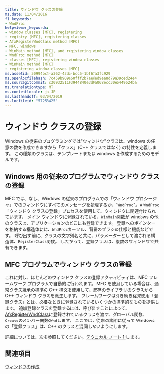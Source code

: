 ```yaml
---
title: ウィンドウ クラスの登録
ms.date: 11/04/2016
f1_keywords:
- WndProc
helpviewer_keywords:
- window classes [MFC], registering
- registry [MFC], registering classes
- AfxRegisterWndClass method [MFC]
- MFC, windows
- WinMain method [MFC], and registering window classes
- WndProc method [MFC]
- classes [MFC], registering window classes
- WinMain method [MFC]
- registering window classes [MFC]
ms.assetid: 30994bc4-a362-43da-bcc5-1bf67a3fc929
ms.openlocfilehash: 7c459b909a60fff2b7aeded9ea8d79a39ced24e4
ms.sourcegitcommit: c3093251193944840e3d0a068ecc30e6449624ba
ms.translationtype: MT
ms.contentlocale: ja-JP
ms.lasthandoff: 03/04/2019
ms.locfileid: "57258425"
---
```

# <a name="registering-window-classes"></a>ウィンドウ クラスの登録

Windows の従来のプログラミングでは"ウィンドウ"クラスは、windows の任意の数を作成できますから「クラス」(C++ クラスではなく) の特性を定義します。 この種類のクラスは、テンプレートまたは windows を作成するためのモデルです。

## <a name="window-class-registration-in-traditional-programs-for-windows"></a>Windows 用の従来のプログラムでウィンドウ クラスの登録

MFC では、なし、Windows の従来のプログラムでの「ウィンドウ プロシージャ」でのウィンドウにすべてのメッセージを処理するか、"`WndProc`"。A `WndProc` 「ウィンドウ クラスの登録」プロセスを使用して、ウィンドウに関連付けられています。 メイン ウィンドウに登録されている、`WinMain`関数が windows の他のクラスは、アプリケーションのどこにも登録できます。 登録へのポインターを格納する構造体には、`WndProc`カーソル、背景のブラシの仕様と機能などです。 呼び出す前に、クラスの文字列名と共に、パラメーターとして渡される構造体、`RegisterClass`関数。 したがって、登録クラスは、複数のウィンドウで共有できます。

## <a name="window-class-registration-in-mfc-programs"></a>MFC プログラムでウィンドウ クラスの登録

これに対し、ほとんどのウィンドウ クラスの登録アクティビティは、MFC フレームワーク プログラムで自動的に行われます。 MFC を使用している場合は、通常クラス継承の標準の C++ 構文を使用して、既存のライブラリのクラスから C++ ウィンドウ クラスを派生します。 フレームワークは引き続き従来使用「登録クラス」とは、必要なときに登録されているいくつかの標準的なものを提供します。 追加登録クラスを登録するには、呼び出すことによって、 [AfxRegisterWndClass](../mfc/reference/application-information-and-management.md#afxregisterwndclass)に登録されているクラスを渡す、グローバル関数、`Create`のメンバー関数`CWnd`します。 ここでは、従来の説明に従って Windows の「登録クラス」は、C++ のクラスと混同しないようにします。

詳細については、次を参照してください。[テクニカル ノート 1:](../mfc/tn001-window-class-registration.md)します。

## <a name="see-also"></a>関連項目

[ウィンドウの作成](../mfc/creating-windows.md)
